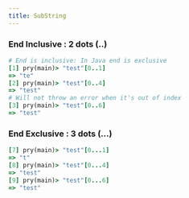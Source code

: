 ```yaml
---
title: SubString
---
```


### End Inclusive : 2 dots (..)

```rb
# End is inclusive: In Java end is exclusive
[1] pry(main)> "test"[0..1]
=> "te"
[2] pry(main)> "test"[0..4]
=> "test"
# Will not throw an error when it's out of index
[3] pry(main)> "test"[0..6]
=> "test"
```

### End Exclusive : 3 dots (...)

```rb
[7] pry(main)> "test"[0...1]
=> "t"
[8] pry(main)> "test"[0...4]
=> "test"
[9] pry(main)> "test"[0...6]
=> "test"
```